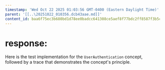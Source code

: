 ```yaml
---
timestamp: 'Wed Oct 22 2025 01:03:56 GMT-0400 (Eastern Daylight Time)'
parent: '[[..\20251022_010356.dcb43aae.md]]'
content_id: baa6f75ec3b680bd1d78ee0badcc641308ce5aef8f77bdc2ff8587f3b5cdd011
---
```


# response:

Here is the test implementation for the `UserAuthentication` concept, followed by a trace that demonstrates the concept's principle.
